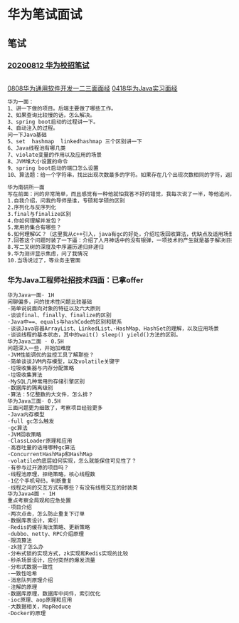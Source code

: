 # 华为笔试面试

## 笔试
### [20200812 华为校招笔试](https://www.nowcoder.com/discuss/475166)
```markdown

```

[0808华为通用软件开发一二三面面经](https://www.nowcoder.com/discuss/478036)
[0418华为Java实习面经](https://www.nowcoder.com/discuss/411309)
```markdown
华为一面：
1、讲一下做的项目。后端主要做了哪些工作。
2、如果查询比较慢的话，怎么解决。
3、spring boot启动的过程讲一下。
4、自动注入的过程。
问一下Java基础
5、set  hashmap  linkedhashmap 三个区别讲一下
6、Java线程池有哪几类
7、violate变量的作用以及应用的场景
8、JVM堆大小设置的命令
9、spring boot启动的端口怎么设置
10、算法题：给一个字符串，找出出现次数最多的字符。如果存在几个出现次数相同的字符，返回最早出现的字符。共享屏幕写代码。
```
```markdown
华为南研所一面
写在前面：问的非常简单，而且感觉有一种他就怕我答不好的错觉，我每次说了一半，等他追问，他直接换问题了，一脸蒙蔽
1.自我介绍，问我的导师是谁，专硕和学硕的区别
2.序列化与反序列化
3.final与finalize区别
4.你如何理解并发包？
5.常用的集合有哪些？
6.如何理解GC？（这里我从c++引入，java有gc的好处，介绍垃圾回收算法，优缺点及适用场景）
7.回答这个问题时装了一下逼：介绍了人月神话中的没有银弹，一项技术的产生就是基于解决旧技术所带来的问题，而随着业务场景的变化及新问题的出现，该项技术也会被新技术所取代，然后结合gc的回收算法说了自己的见解，面试官很认可。装逼成功！！！
8.写二叉树的深度及中序遍历递归非递归
9.华为测评显示焦虑，问了我情况
10.当场说过了，等业务主管面
```
### 华为Java工程师社招技术四面：已拿offer
```markdown
华为Java一面· 1H
闲聊偏多，问的技术性问题比较基础
·简单说说面向对象的特征以及六大原则
·谈谈final、finally、finalize的区别
·Java中==、equals与hashCode的区别和联系
·谈谈Java容器ArrayList、LinkedList、·HashMap、HashSet的理解，以及应用场景
·谈谈线程的基本状态，其中的wait() sleep() yield()方法的区别。
华为Java二面 · 0.5H
问题深入一些，开始加难度
·JVM性能调优的监控工具了解那些？
·简单谈谈JVM内存模型，以及volatile关键字
·垃圾收集器与内存分配策略
·垃圾收集算法
·MySQL几种常用的存储引擎区别
·数据库的隔离级别
·算法：5亿整数的大文件，怎么排？
华为Java三面· 0.5H
三面问题更为细致了，考察项目经验更多
·Java内存模型
·full gc怎么触发
·gc算法
·JVM回收策略
·ClassLoader原理和应用
·高吞吐量的话用哪种gc算法
·ConcurrentHashMap和HashMap
·volatile的底层如何实现，怎么就能保住可见性了？
·有参与过开源的项目吗？
·线程池原理，拒绝策略，核心线程数
·1亿个手机号码，判断重复
·线程之间的交互方式有哪些？有没有线程交互的封装类 
华为Java4面 · 1H
重点考察全局观和应急处置
·项目介绍
·两次点击，怎么防止重复下订单
·数据库表设计，索引
·Redis的缓存淘汰策略、更新策略
·dubbo、netty、RPC介绍原理
·限流算法
·zk挂了怎么办
·分布式锁的实现方式，zk实现和Redis实现的比较
·秒杀场景设计，应付突然的爆发流量
·分布式数据一致性
·一致性哈希
·消息队列原理介绍
·注解的原理
·数据库原理，数据库中间件，索引优化
·ioc原理、aop原理和应用
·大数据相关，MapReduce
·Docker的原理
```